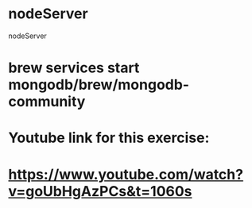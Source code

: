 # nodeServer

nodeServer

# brew services start mongodb/brew/mongodb-community

# Youtube link for this exercise:

# https://www.youtube.com/watch?v=goUbHgAzPCs&t=1060s
